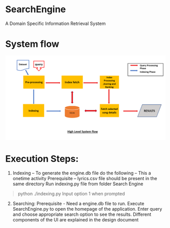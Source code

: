 # SearchEngine
A Domain Specific Information Retrieval System

# System flow
![alt text](https://github.com/archve/SearchEngine/blob/master/System_Workflow.PNG)

# Execution Steps:
1.	Indexing – To generate the engine.db file do the following – This a onetime activity
Prerequisite – lyrics.csv file should be present in the same directory
Run indexing.py file from folder Search Engine
 > python ./indexing.py
Input option 1 when prompted
2.	Searching:
Prerequisite - Need a engine.db file to run.
Execute SearchEngine.py to open the homepage of the application. Enter query and choose appropriate search option to see the results. Different components of the UI are explained in the design document
